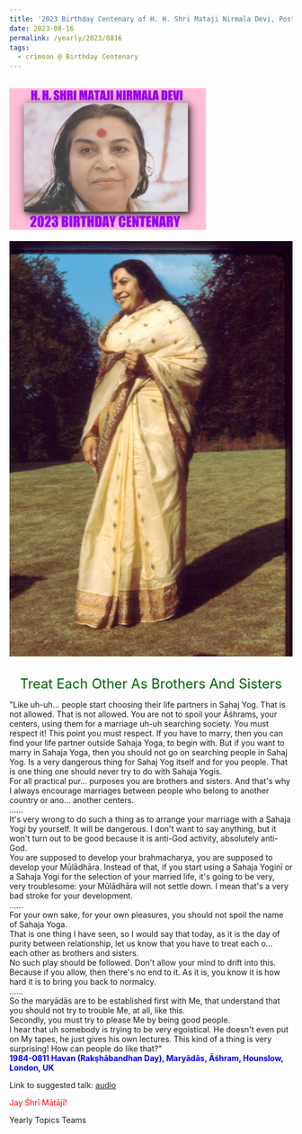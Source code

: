 ```yaml
---
title: '2023 Birthday Centenary of H. H. Shri Mataji Nirmala Devi, Post 24'
date: 2023-08-16
permalink: /yearly/2023/0816
tags:
  - crimson @ Birthday Centenary
---
```


<br>
<div style="text-align: left"><img src="/images/100Years.jpg" width="350" /></div><br>

<div style="text-align: center"><img src="/images/image1208_Photo_credit_Ray_Harris.jpg" /></div>

<br>
<p style="color:DarkGreen; text-align:center">
<font size="+2"><b></b>Treat Each Other As Brothers And Sisters<br></font>
</p>

<p>
"Like uh-uh... people start choosing their life partners in Sahaj Yog. That is not allowed. That is not allowed. You are not to spoil your Āśhrams, your centers, using them for a marriage uh-uh searching society. You must respect it! This point you must respect. If you have to marry, then you can find your life partner outside Sahaja Yoga, to begin with. But if you want to marry in Sahaja Yoga, then you should not go on searching people in Sahaj Yog. Is a very dangerous thing for Sahaj Yog itself and for you people. That is one thing one should never try to do with Sahaja Yogis.<br>
For all practical pur... purposes you are brothers and sisters. And that's why I always encourage marriages between people who belong to another country or ano... another centers.<br>
......<br>
It's very wrong to do such a thing as to arrange your marriage with a Sahaja Yogi by yourself. It will be dangerous. I don't want to say anything, but it won't turn out to be good because it is anti-God activity, absolutely anti-God.<br>
You are supposed to develop your brahmacharya, you are supposed to develop your Mūlādhāra. Instead of that, if you start using a Sahaja Yoginī or a Sahaja Yogi for the selection of your married life, it's going to be very, very troublesome: your Mūlādhāra will not settle down. I mean that's a very bad stroke for your development.<br>
......<br>
For your own sake, for your own pleasures, you should not spoil the name of Sahaja Yoga.<br>
That is one thing I have seen, so I would say that today, as it is the day of purity between relationship, let us know that you have to treat each o... each other as brothers and sisters.<br>
No such play should be followed. Don't allow your mind to drift into this. Because if you allow, then there's no end to it. As it is, you know it is how hard it is to bring you back to normalcy.<br>
......<br>
So the maryādās are to be established first with Me, that understand that you should not try to trouble Me, at all, like this.<br>
Secondly, you must try to please Me by being good people.<br>
I hear that uh somebody is trying to be very egoistical. He doesn't even put on My tapes, he just gives his own lectures. This kind of a thing is very surprising! How can people do like that?"<br>
<font color="blue"><b>1984-0811 Havan (Rakṣhābandhan Day), Maryādās, Āśhram, Hounslow, London, UK</b></font><br>
</p>

Link to suggested talk: <a href="https://soundcloud.com/nirmala-vidya-portal/19840811-raksha-bandhan"> audio</a><br>

<p style="color:red;">Jay Śhrī Mātājī!<br></p>

<p>Yearly Topics Teams</p>